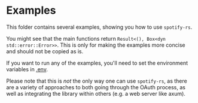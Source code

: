 # Examples
This folder contains several examples, showing you how to use `spotify-rs`.

You might see that the main functions return
`Result<(), Box<dyn std::error::Error>>`.
This is only for making the examples more concise and should not be copied as is.

If you want to run any of the examples, you'll need to set the environment variables in [.env](.env).

Please note that this is *not* the only way one can use `spotify-rs`, as there are
a variety of approaches to both going through the OAuth process, as well as
integrating the library within others (e.g. a web server like axum).

